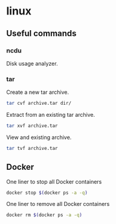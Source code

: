 # linux

## Useful commands

### ncdu
Disk usage analyzer.

### tar
Create a new tar archive.
```bash
tar cvf archive.tar dir/
```

Extract from an existing tar archive.
```bash
tar xvf archive.tar
```

View and existing archive.
```bash
tar tvf archive.tar
```

## Docker
One liner to stop all Docker containers
```bash
docker stop $(docker ps -a -q)
```
One liner to remove all Docker containers
```bash
docker rm $(docker ps -a -q)
```